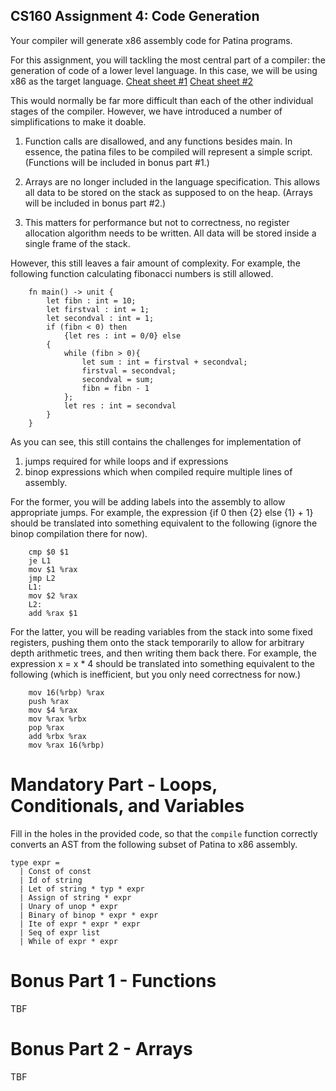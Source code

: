 ## CS160 Assignment 4: Code Generation

Your compiler will generate x86 assembly code for Patina programs.

For this assignment, you will tackling the most central part of a compiler: the generation of code of a lower level language. In this case, we will be using x86 as the target language. [Cheat sheet #1](https://cs.brown.edu/courses/cs033/docs/guides/x64_cheatsheet.pdf) [Cheat sheet #2](http://www.cs.cmu.edu/afs/cs/academic/class/15213-s20/www/recitations/x86-cheat-sheet.pdf)

This would normally be far more difficult than each of the other individual stages of the compiler. However, we have introduced a number of simplifications to make it doable.

1. Function calls are disallowed, and any functions besides main. In essence, the patina files to be compiled will represent a simple script. (Functions will be included in bonus part #1.)

2. Arrays are no longer included in the language specification. This allows all data to be stored on the stack as supposed to on the heap. (Arrays will be included in bonus part #2.)

3. This matters for performance but not to correctness, no register allocation algorithm needs to be written. All data will be stored inside a single frame of the stack. 

However, this still leaves a fair amount of complexity. For example, the following function calculating fibonacci numbers is still allowed.

		fn main() -> unit {
			let fibn : int = 10;
			let firstval : int = 1;
			let secondval : int = 1;
			if (fibn < 0) then
				{let res : int = 0/0} else
			{
				while (fibn > 0){
					let sum : int = firstval + secondval;
					firstval = secondval;
					secondval = sum;
					fibn = fibn - 1
				};
				let res : int = secondval
			}
		}

As you can see, this still contains the challenges for implementation of
1. jumps required for while loops and if expressions
2. binop expressions which when compiled require multiple lines of assembly.

For the former, you will be adding labels into the assembly to allow appropriate jumps. For example, the expression {if 0 then {2} else {1} + 1} should be translated into something equivalent to the following (ignore the binop compilation there for now).

		cmp $0 $1
		je L1
		mov $1 %rax
		jmp L2
		L1:
		mov $2 %rax
		L2:
		add %rax $1

For the latter, you will be reading variables from the stack into some fixed registers, pushing them onto the stack temporarily to allow for arbitrary depth arithmetic trees, and then writing them back there. For example, the expression x = x * 4 should be translated into something equivalent to the following (which is inefficient, but you only need correctness for now.)

		mov 16(%rbp) %rax
		push %rax
		mov $4 %rax
		mov %rax %rbx
		pop %rax
		add %rbx %rax
		mov %rax 16(%rbp)

# Mandatory Part - Loops, Conditionals, and Variables

Fill in the holes in the provided code, so that the `compile` function correctly converts an AST from the following subset of Patina to x86 assembly.

	type expr =
	  | Const of const
	  | Id of string
	  | Let of string * typ * expr
	  | Assign of string * expr
	  | Unary of unop * expr
	  | Binary of binop * expr * expr
	  | Ite of expr * expr * expr  
	  | Seq of expr list
	  | While of expr * expr

# Bonus Part 1 - Functions

TBF

# Bonus Part 2 - Arrays

TBF

<!-- TODO: Provide a more precise specification of the dynamic semantics of Patina -->